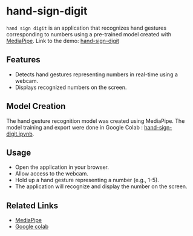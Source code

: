 # hand-sign-digit

`hand sign digit` is an application that recognizes hand gestures corresponding to numbers using a pre-trained model created with [MediaPipe](https://ai.google.dev/edge/mediapipe/solutions/guide?hl=fr). Link to the demo: [hand-sign-digit](https://hand-sign-digit.vercel.app/)

## Features

- Detects hand gestures representing numbers in real-time using a webcam.
- Displays recognized numbers on the screen.

## Model Creation

The hand gesture recognition model was created using MediaPipe. The model training and export were done in Google Colab : [hand-sign-digit.ipynb](https://colab.research.google.com/drive/10ltu6sB5JKAIYBCPNOXgwdpCIkl9J99X?usp=sharing).

## Usage
- Open the application in your browser.
- Allow access to the webcam.
- Hold up a hand gesture representing a number (e.g., 1-5).
- The application will recognize and display the number on the screen.

## Related Links
- [MediaPipe](https://ai.google.dev/edge/mediapipe/solutions/guide?hl=fr)
- [Google colab](https://colab.research.google.com/)